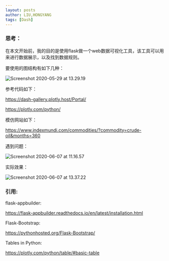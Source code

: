 ```yaml
---
layout: posts
author: LIU,HONGYANG
tags: [Dash]
---
```








### 思考：

在本文开始前，我的目的是使用flask做一个web数据可视化工具，该工具可以用来进行数据展示，以及找到数据规则。



要使用的图结构有如下几种：

![Screenshot 2020-05-29 at 13.29.19](https://tva1.sinaimg.cn/large/007S8ZIlgy1gfipg4hzuxj31dm0p013j.jpg)



参考代码如下：

https://dash-gallery.plotly.host/Portal/



https://plotly.com/python/





模仿网站如下：

https://www.indexmundi.com/commodities/?commodity=crude-oil&months=360





遇到问题：



![Screenshot 2020-06-07 at 11.16.57](https://tva1.sinaimg.cn/large/007S8ZIlgy1gfjkohsi4jj30vc0qewja.jpg)





实际效果：



![Screenshot 2020-06-07 at 13.37.22](https://tva1.sinaimg.cn/large/007S8ZIlgy1gfjodt428rj31ib0u0dvn.jpg)





### 引用:



flask-appbuilder:

https://flask-appbuilder.readthedocs.io/en/latest/installation.html



Flask-Bootstrap:

https://pythonhosted.org/Flask-Bootstrap/



Tables in Python:

https://plotly.com/python/table/#basic-table